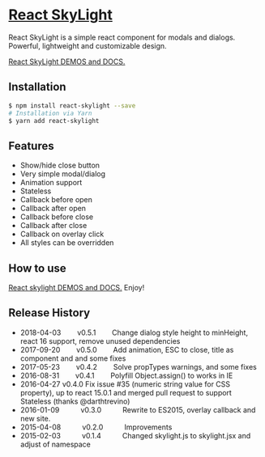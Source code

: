 # [React SkyLight](http://marcio.github.io/react-skylight)

React SkyLight is a simple react component for modals and dialogs. Powerful, lightweight and customizable design.

[React SkyLight DEMOS and DOCS.](http://marcio.github.io/react-skylight)

## Installation

```bash
$ npm install react-skylight --save
# Installation via Yarn
$ yarn add react-skylight
```

## Features

- Show/hide close button
- Very simple modal/dialog
- Animation support
- Stateless
- Callback before open
- Callback after open
- Callback before close
- Callback after close
- Callback on overlay click
- All styles can be overridden

## How to use

[React skylight DEMOS and DOCS.](http://marcio.github.io/react-skylight)
Enjoy!

## Release History

 * 2018-04-03   v0.5.1   Change dialog style height to minHeight, react 16 support, remove unused dependencies
 * 2017-09-20   v0.5.0   Add animation, ESC to close, title as component and and some fixes
 * 2017-05-23   v0.4.2   Solve propTypes warnings, and some fixes
 * 2016-08-31   v0.4.1   Polyfill Object.assign() to works in IE
 * 2016-04-27   v0.4.0   Fix issue #35 (numeric string value for CSS property), up to react 15.0.1 and merged pull request to support Stateless (thanks @darthtrevino)
 * 2016-01-09   v0.3.0   Rewrite to ES2015, overlay callback and new site.
 * 2015-04-08   v0.2.0   Improvements
 * 2015-02-03   v0.1.4   Changed skylight.js to skylight.jsx and adjust of namespace
